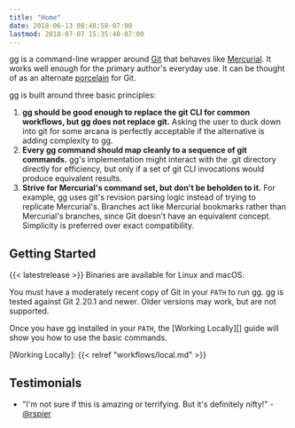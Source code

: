 ```yaml
---
title: "Home"
date: 2018-06-13 08:48:58-07:00
lastmod: 2018-07-07 15:35:48-07:00
---
```


gg is a command-line wrapper around [Git][] that behaves like [Mercurial][]. It
works well enough for the primary author's everyday use. It can be thought of as
an alternate [porcelain][] for Git.

gg is built around three basic principles:

1.  **gg should be good enough to replace the git CLI for common workflows, but
    gg does not replace git.** Asking the user to duck down into git for some
    arcana is perfectly acceptable if the alternative is adding complexity to
    gg.
2.  **Every gg command should map cleanly to a sequence of git commands.** gg's
    implementation might interact with the .git directory directly for
    efficiency, but only if a set of git CLI invocations would produce
    equivalent results.
3.  **Strive for Mercurial's command set, but don't be beholden to it.** For
    example, gg uses git's revision parsing logic instead of trying to replicate
    Mercurial's.  Branches act like Mercurial bookmarks rather than Mercurial's
    branches, since Git doesn't have an equivalent concept.  Simplicity is
    preferred over exact compatibility.

[Git]: https://git-scm.com/
[Mercurial]: https://www.mercurial-scm.org/
[porcelain]: https://git-scm.com/book/en/v2/Git-Internals-Plumbing-and-Porcelain

## Getting Started

{{< latestrelease >}} Binaries are available for Linux and macOS.

You must have a moderately recent copy of Git in your `PATH` to run gg. gg is
tested against Git 2.20.1 and newer. Older versions may work, but are not
supported.

Once you have gg installed in your `PATH`, the [Working Locally][] guide will
show you how to use the basic commands.

[Working Locally]: {{< relref "workflows/local.md" >}}

## Testimonials

-   "I'm not sure if this is amazing or terrifying.  But it's definitely nifty!" -[@rspier][]

[@rspier]: https://github.com/rspier
